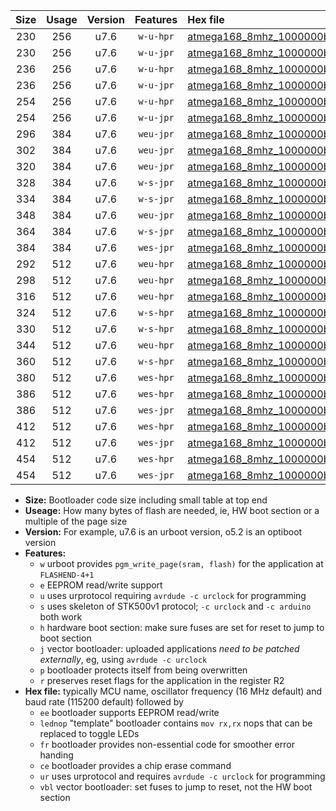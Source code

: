 |Size|Usage|Version|Features|Hex file|
|:-:|:-:|:-:|:-:|:--|
|230|256|u7.6|`w-u-hpr`|[atmega168_8mhz_1000000bps_ur.hex](https://raw.githubusercontent.com/stefanrueger/urboot/main//atmega168_8mhz_1000000bps_ur.hex)|
|230|256|u7.6|`w-u-jpr`|[atmega168_8mhz_1000000bps_ur_vbl.hex](https://raw.githubusercontent.com/stefanrueger/urboot/main//atmega168_8mhz_1000000bps_ur_vbl.hex)|
|236|256|u7.6|`w-u-hpr`|[atmega168_8mhz_1000000bps_lednop_ur.hex](https://raw.githubusercontent.com/stefanrueger/urboot/main//atmega168_8mhz_1000000bps_lednop_ur.hex)|
|236|256|u7.6|`w-u-jpr`|[atmega168_8mhz_1000000bps_lednop_ur_vbl.hex](https://raw.githubusercontent.com/stefanrueger/urboot/main//atmega168_8mhz_1000000bps_lednop_ur_vbl.hex)|
|254|256|u7.6|`w-u-hpr`|[atmega168_8mhz_1000000bps_lednop_fr_ur.hex](https://raw.githubusercontent.com/stefanrueger/urboot/main//atmega168_8mhz_1000000bps_lednop_fr_ur.hex)|
|254|256|u7.6|`w-u-jpr`|[atmega168_8mhz_1000000bps_lednop_fr_ur_vbl.hex](https://raw.githubusercontent.com/stefanrueger/urboot/main//atmega168_8mhz_1000000bps_lednop_fr_ur_vbl.hex)|
|296|384|u7.6|`weu-jpr`|[atmega168_8mhz_1000000bps_ee_ur_vbl.hex](https://raw.githubusercontent.com/stefanrueger/urboot/main//atmega168_8mhz_1000000bps_ee_ur_vbl.hex)|
|302|384|u7.6|`weu-jpr`|[atmega168_8mhz_1000000bps_ee_lednop_ur_vbl.hex](https://raw.githubusercontent.com/stefanrueger/urboot/main//atmega168_8mhz_1000000bps_ee_lednop_ur_vbl.hex)|
|320|384|u7.6|`weu-jpr`|[atmega168_8mhz_1000000bps_ee_lednop_fr_ur_vbl.hex](https://raw.githubusercontent.com/stefanrueger/urboot/main//atmega168_8mhz_1000000bps_ee_lednop_fr_ur_vbl.hex)|
|328|384|u7.6|`w-s-jpr`|[atmega168_8mhz_1000000bps_vbl.hex](https://raw.githubusercontent.com/stefanrueger/urboot/main//atmega168_8mhz_1000000bps_vbl.hex)|
|334|384|u7.6|`w-s-jpr`|[atmega168_8mhz_1000000bps_lednop_vbl.hex](https://raw.githubusercontent.com/stefanrueger/urboot/main//atmega168_8mhz_1000000bps_lednop_vbl.hex)|
|348|384|u7.6|`weu-jpr`|[atmega168_8mhz_1000000bps_ee_lednop_fr_ce_ur_vbl.hex](https://raw.githubusercontent.com/stefanrueger/urboot/main//atmega168_8mhz_1000000bps_ee_lednop_fr_ce_ur_vbl.hex)|
|364|384|u7.6|`w-s-jpr`|[atmega168_8mhz_1000000bps_lednop_fr_vbl.hex](https://raw.githubusercontent.com/stefanrueger/urboot/main//atmega168_8mhz_1000000bps_lednop_fr_vbl.hex)|
|384|384|u7.6|`wes-jpr`|[atmega168_8mhz_1000000bps_ee_vbl.hex](https://raw.githubusercontent.com/stefanrueger/urboot/main//atmega168_8mhz_1000000bps_ee_vbl.hex)|
|292|512|u7.6|`weu-hpr`|[atmega168_8mhz_1000000bps_ee_ur.hex](https://raw.githubusercontent.com/stefanrueger/urboot/main//atmega168_8mhz_1000000bps_ee_ur.hex)|
|298|512|u7.6|`weu-hpr`|[atmega168_8mhz_1000000bps_ee_lednop_ur.hex](https://raw.githubusercontent.com/stefanrueger/urboot/main//atmega168_8mhz_1000000bps_ee_lednop_ur.hex)|
|316|512|u7.6|`weu-hpr`|[atmega168_8mhz_1000000bps_ee_lednop_fr_ur.hex](https://raw.githubusercontent.com/stefanrueger/urboot/main//atmega168_8mhz_1000000bps_ee_lednop_fr_ur.hex)|
|324|512|u7.6|`w-s-hpr`|[atmega168_8mhz_1000000bps.hex](https://raw.githubusercontent.com/stefanrueger/urboot/main//atmega168_8mhz_1000000bps.hex)|
|330|512|u7.6|`w-s-hpr`|[atmega168_8mhz_1000000bps_lednop.hex](https://raw.githubusercontent.com/stefanrueger/urboot/main//atmega168_8mhz_1000000bps_lednop.hex)|
|344|512|u7.6|`weu-hpr`|[atmega168_8mhz_1000000bps_ee_lednop_fr_ce_ur.hex](https://raw.githubusercontent.com/stefanrueger/urboot/main//atmega168_8mhz_1000000bps_ee_lednop_fr_ce_ur.hex)|
|360|512|u7.6|`w-s-hpr`|[atmega168_8mhz_1000000bps_lednop_fr.hex](https://raw.githubusercontent.com/stefanrueger/urboot/main//atmega168_8mhz_1000000bps_lednop_fr.hex)|
|380|512|u7.6|`wes-hpr`|[atmega168_8mhz_1000000bps_ee.hex](https://raw.githubusercontent.com/stefanrueger/urboot/main//atmega168_8mhz_1000000bps_ee.hex)|
|386|512|u7.6|`wes-hpr`|[atmega168_8mhz_1000000bps_ee_lednop.hex](https://raw.githubusercontent.com/stefanrueger/urboot/main//atmega168_8mhz_1000000bps_ee_lednop.hex)|
|386|512|u7.6|`wes-jpr`|[atmega168_8mhz_1000000bps_ee_lednop_vbl.hex](https://raw.githubusercontent.com/stefanrueger/urboot/main//atmega168_8mhz_1000000bps_ee_lednop_vbl.hex)|
|412|512|u7.6|`wes-hpr`|[atmega168_8mhz_1000000bps_ee_lednop_fr.hex](https://raw.githubusercontent.com/stefanrueger/urboot/main//atmega168_8mhz_1000000bps_ee_lednop_fr.hex)|
|412|512|u7.6|`wes-jpr`|[atmega168_8mhz_1000000bps_ee_lednop_fr_vbl.hex](https://raw.githubusercontent.com/stefanrueger/urboot/main//atmega168_8mhz_1000000bps_ee_lednop_fr_vbl.hex)|
|454|512|u7.6|`wes-hpr`|[atmega168_8mhz_1000000bps_ee_lednop_fr_ce.hex](https://raw.githubusercontent.com/stefanrueger/urboot/main//atmega168_8mhz_1000000bps_ee_lednop_fr_ce.hex)|
|454|512|u7.6|`wes-jpr`|[atmega168_8mhz_1000000bps_ee_lednop_fr_ce_vbl.hex](https://raw.githubusercontent.com/stefanrueger/urboot/main//atmega168_8mhz_1000000bps_ee_lednop_fr_ce_vbl.hex)|

- **Size:** Bootloader code size including small table at top end
- **Useage:** How many bytes of flash are needed, ie, HW boot section or a multiple of the page size
- **Version:** For example, u7.6 is an urboot version, o5.2 is an optiboot version
- **Features:**
  + `w` urboot provides `pgm_write_page(sram, flash)` for the application at `FLASHEND-4+1`
  + `e` EEPROM read/write support
  + `u` uses urprotocol requiring `avrdude -c urclock` for programming
  + `s` uses skeleton of STK500v1 protocol; `-c urclock` and `-c arduino` both work
  + `h` hardware boot section: make sure fuses are set for reset to jump to boot section
  + `j` vector bootloader: uploaded applications *need to be patched externally*, eg, using `avrdude -c urclock`
  + `p` bootloader protects itself from being overwritten
  + `r` preserves reset flags for the application in the register R2
- **Hex file:** typically MCU name, oscillator frequency (16 MHz default) and baud rate (115200 default) followed by
  + `ee` bootloader supports EEPROM read/write
  + `lednop` "template" bootloader contains `mov rx,rx` nops that can be replaced to toggle LEDs
  + `fr` bootloader provides non-essential code for smoother error handing
  + `ce` bootloader provides a chip erase command
  + `ur` uses urprotocol and requires `avrdude -c urclock` for programming
  + `vbl` vector bootloader: set fuses to jump to reset, not the HW boot section
